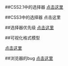 
##CSS2.1中的选择器
[点击这里](CSS2.1/选择器.md)

##CSS3中的选择器
点击这里

##选择器优先级
[点击这里](选择器的优先级.md)

##可视化格式模型

[点击这里](可视化格式模型.md)


##浏览器的bug
[点击这里](浏览器bug.md)
